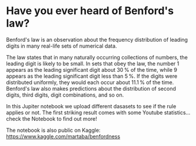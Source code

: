 # Have you ever heard of Benford's law?

Benford's law is an observation about the frequency distribution of leading digits in many real-life sets of numerical data. 

The law states that in many naturally occurring collections of numbers, the leading digit is likely to be small. In sets that obey the law, the number 1 appears as the leading significant digit about 30 % of the time, while 9 appears as the leading significant digit less than 5 %. If the digits were distributed uniformly, they would each occur about 11.1 % of the time. Benford's law also makes predictions about the distribution of second digits, third digits, digit combinations, and so on.

In this Jupiter notebook we upload different dasasets to see if the rule applies or not. The first striking result comes with some Youtube statistics... check the Notebook to find out more! 

The notebook is also public on Kaggle: https://www.kaggle.com/martaba/benfordness
